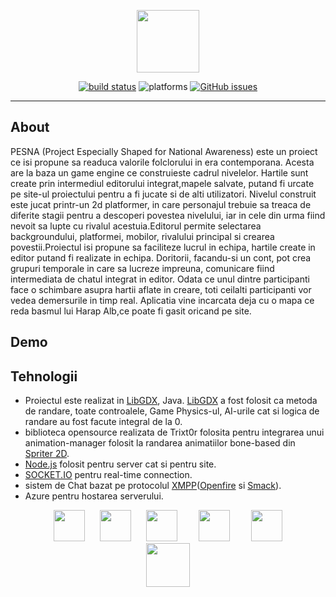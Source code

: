 <p align="center"><a href="https://github.com/GagiuFilip1/PESNA-INFOEDUCATIE"><img src="https://github.com/GagiuFilip1/PESNA-INFOEDUCATIE/blob/master/PesnaSite/public/img/logoPesna.png" height="100" /></a></p>
<p align="center">
<a href="https://travis-ci.org/teodorciripescu/PESNA-INFOEDUCATIE"><img src="https://api.travis-ci.org/teodorciripescu/PESNA-INFOEDUCATIE.svg?branch=master" alt="build status"></a>
<img src="https://img.shields.io/badge/platforms-windows%2Fmacos%2Flinux-brightgreen.svg" alt="platforms">
<a href="https://github.com/GagiuFilip1/PESNA-INFOEDUCATIE/issues"><img src="https://img.shields.io/github/issues/GagiuFilip1/PESNA-INFOEDUCATIE.svg" alt="GitHub issues"></a>
</p>


-------------------------------------------------------------------------------------------------------------------------------------


About
-----
  PESNA (Project Especially Shaped for National Awareness) este un proiect ce isi propune sa readuca valorile folclorului in era contemporana. Acesta are la baza un game engine ce construieste cadrul nivelelor.
  Hartile sunt create prin intermediul editorului integrat,mapele salvate, putand fi urcate pe site-ul proiectului pentru a fi jucate si de alti utilizatori.
  Nivelul construit este jucat printr-un 2d platformer, in care personajul trebuie sa treaca de diferite stagii pentru a descoperi povestea nivelului, iar in cele din urma fiind nevoit sa lupte cu rivalul acestuia.Editorul permite selectarea backgroundului, platformei, mobilor, rivalului principal si crearea povestii.Proiectul isi propune sa faciliteze lucrul in echipa, hartile create in editor putand fi realizate in echipa. Doritorii, facandu-si un cont, pot crea grupuri temporale in care sa lucreze impreuna, comunicare fiind intermediata de chatul integrat in editor. Odata ce unul dintre participanti face o schimbare asupra hartii aflate in creare, toti ceilalti participanti vor vedea demersurile in timp real.
  Aplicatia vine incarcata deja cu o mapa ce reda basmul lui Harap Alb,ce poate fi gasit oricand pe site.

Demo
----

Tehnologii
----------
- Proiectul este realizat in [LibGDX], Java. [LibGDX] a fost folosit ca metoda de randare, toate controalele, Game Physics-ul, AI-urile cat si logica de randare au fost facute integral de la 0.
- biblioteca opensource realizata de Trixt0r folosita pentru integrarea unui animation-manager folosit la randarea animatiilor bone-based din [Spriter 2D].
- [Node.js] folosit pentru server cat si pentru site.
- [SOCKET.IO] pentru real-time connection.
- sistem de Chat bazat pe protocolul [XMPP]([Openfire] si [Smack]).
- Azure pentru hostarea serverului.

<p align="center"><a href="https://github.com/libgdx/libgdx"><img src="https://camo.githubusercontent.com/f70f169cab179f13f70e892b3251e6f2032be66d/687474703a2f2f6c69626764782e6261646c6f67696367616d65732e636f6d2f696d672f6c6f676f2e706e67" height="50" hspace="20" /></a>
<a href="https://github.com/Trixt0r/spriter"><img src="https://avatars2.githubusercontent.com/u/1701058?v=3&s=400" height="50" /></a>
<img src="https://camo.githubusercontent.com/9c24355bb3afbff914503b663ade7beb341079fa/68747470733a2f2f6e6f64656a732e6f72672f7374617469632f696d616765732f6c6f676f2d6c696768742e737667" height="50" hspace="20" /></a>
<a href="https://github.com/socketio/socket.io"><img src="https://www.pubnub.com/wp-content/uploads/2014/07/SOCKETIOICON.gif" height="50" hspace="10" /></a>
<a href="https://github.com/igniterealtime/Openfire"><img src="https://www.unixmen.com/wp-content/uploads/2015/01/openfire.png" height="50" hspace="20" /></a>
<a href="https://github.com/igniterealtime/Smack"><img src="http://blogs.fsfe.org/vanitasvitae/files/2017/06/smack-logo-with-text.png" height="70" hspace="20" /></a>
</p>
 
[LibGDX]: https://github.com/libgdx/libgdx
[Spriter 2D]: https://github.com/Trixt0r/spriter
[Node.js]: https://github.com/nodejs/node
[SOCKET.IO]: https://github.com/socketio/socket.io
[Openfire]: https://github.com/igniterealtime/Openfire
[Smack]: https://github.com/igniterealtime/Smack
[XMPP]: https://xmpp.org/


